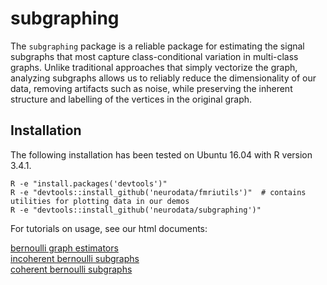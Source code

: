 # subgraphing

The `subgraphing` package is a reliable package for estimating the signal subgraphs that most capture class-conditional variation in multi-class graphs. Unlike traditional approaches that simply vectorize the graph, analyzing subgraphs allows us to reliably reduce the dimensionality of our data, removing artifacts such as noise, while preserving the inherent structure and labelling of the vertices in the original graph. 

## Installation

The following installation has been tested on Ubuntu 16.04 with R version 3.4.1. 

```
R -e "install.packages('devtools')"
R -e "devtools::install_github('neurodata/fmriutils')"  # contains utilities for plotting data in our demos
R -e "devtools::install_github('neurodata/subgraphing')"
```

For tutorials on usage, see our html documents:

[bernoulli graph estimators](http://docs.neurodata.io/subgraphing/vignettes/bern_graph_estimation.html)  
[incoherent bernoulli subgraphs](http://docs.neurodata.io/subgraphing/vignettes/bern_incoherent_subgraph_estimation.html)  
[coherent bernoulli subgraphs](http://docs.neurodata.io/subgraphing/vignettes/bern_coherent_subgraph_estimation.html)
